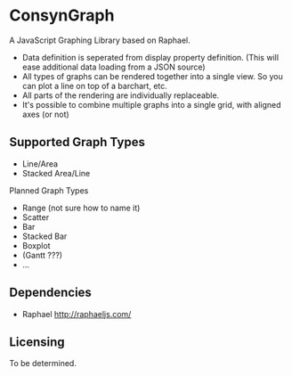 ConsynGraph
==================

A JavaScript Graphing Library based on Raphael.

 * Data definition is seperated from display property definition. (This will ease additional data loading from a JSON source)
 * All types of graphs can be rendered together into a single view. So you can plot a line on top of a barchart, etc.
 * All parts of the rendering are individually replaceable.
 * It's possible to combine multiple graphs into a single grid, with aligned axes (or not)

 
Supported Graph Types
---------------------
 * Line/Area
 * Stacked Area/Line
 
Planned Graph Types

 * Range (not sure how to name it)
 * Scatter
 * Bar
 * Stacked Bar
 * Boxplot
 * (Gantt ???)
 * ...
 
Dependencies
------------

 * Raphael http://raphaeljs.com/
 
Licensing
---------

To be determined.

